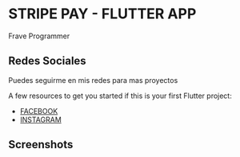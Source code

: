 # STRIPE PAY - FLUTTER APP

Frave Programmer

## Redes Sociales

Puedes seguirme en mis redes para mas proyectos 

A few resources to get you started if this is your first Flutter project:

- [FACEBOOK](https://www.facebook.com/fraveProgrammer)
- [INSTAGRAM](https://www.instagram.com/frave_developer/)

## Screenshots


